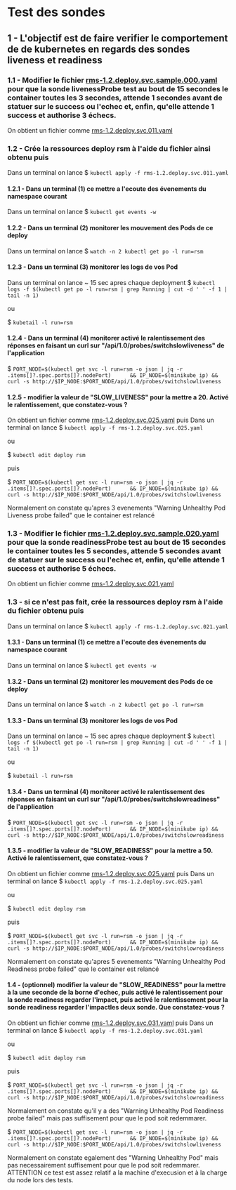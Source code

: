 
# Test des sondes

## 1 - L'objectif est de faire verifier le comportement de de kubernetes en regards des sondes liveness et readiness

### 1.1 - Modifier le fichier [rms-1.2.deploy.svc.sample.000.yaml](rms-1.2.deploy.svc.sample.000.yaml) pour que la sonde livenessProbe test au bout de 15 secondes le container toutes les 3 secondes, attende 1 secondes avant de statuer sur le success ou l'echec et, enfin, qu'elle attende 1 success et authorise 3 échecs.

   On obtient un fichier comme [rms-1.2.deploy.svc.011.yaml](rms-1.2.deploy.svc.011.yaml)

### 1.2 - Crée la ressources deploy rsm à l'aide du fichier ainsi obtenu puis 

   Dans un terminal on lance
   $ `kubectl apply -f rms-1.2.deploy.svc.011.yaml`


#### 1.2.1 - Dans un terminal (1) ce mettre a l'ecoute des évenements du namespace courant

   Dans un terminal on lance
   $ `kubectl get events -w`


#### 1.2.2 - Dans un terminal (2) monitorer les mouvement des Pods de ce deploy 

   Dans un terminal on lance
   $ `watch -n 2 kubectl get po -l run=rsm`


#### 1.2.3 - Dans un terminal (3) monitorer les logs de vos Pod 

   Dans un terminal on lance ~ 15 sec apres chaque deployment
   $ `kubectl logs -f $(kubectl get po -l run=rsm | grep Running | cut -d ' ' -f 1 | tail -n 1)`

   ou
   
   $ `kubetail -l run=rsm`


#### 1.2.4 - Dans un terminal (4) monitorer activé le ralentissement des réponses en faisant un curl sur "/api/1.0/probes/switchslowliveness" de l'application

   $ `PORT_NODE=$(kubectl get svc -l run=rsm -o json | jq -r .items[]?.spec.ports[]?.nodePort)      && IP_NODE=$(minikube ip) && curl -s http://$IP_NODE:$PORT_NODE/api/1.0/probes/switchslowliveness`

#### 1.2.5 - modifier la valeur de "SLOW_LIVENESS" pour la mettre a 20. Activé le ralentissement, que constatez-vous ?

   On obtient un fichier comme [rms-1.2.deploy.svc.025.yaml](rms-1.2.deploy.svc.025.yaml) puis 
   Dans un terminal on lance
   $ `kubectl apply -f rms-1.2.deploy.svc.025.yaml`

   ou 
   
   $ `kubectl edit deploy rsm`

   puis 
   
   $ `PORT_NODE=$(kubectl get svc -l run=rsm -o json | jq -r .items[]?.spec.ports[]?.nodePort)      && IP_NODE=$(minikube ip) && curl -s http://$IP_NODE:$PORT_NODE/api/1.0/probes/switchslowliveness`

   Normalement on constate qu'apres 3 evenements "Warning   Unhealthy   Pod   Liveness probe failed" que le container est relancé

### 1.3 - Modifier le fichier [rms-1.2.deploy.svc.sample.020.yaml](rms-1.2.deploy.svc.sample.020.yaml) pour que la sonde readinessProbe test au bout de 15 secondes le container toutes les 5 secondes, attende 5 secondes avant de statuer sur le success ou l'echec et, enfin, qu'elle attende 1 success et authorise 5 échecs.

   On obtient un fichier comme [rms-1.2.deploy.svc.021.yaml](rms-1.2.deploy.svc.021.yaml)

### 1.3 - si ce n'est pas fait, crée la ressources deploy rsm à l'aide du fichier  obtenu puis 

   Dans un terminal on lance
   $ `kubectl apply -f rms-1.2.deploy.svc.021.yaml`


#### 1.3.1 - Dans un terminal (1) ce mettre a l'ecoute des évenements du namespace courant

   Dans un terminal on lance
   $ `kubectl get events -w`


#### 1.3.2 - Dans un terminal (2) monitorer les mouvement des Pods de ce deploy 

   Dans un terminal on lance
   $ `watch -n 2 kubectl get po -l run=rsm`


#### 1.3.3 - Dans un terminal (3) monitorer les logs de vos Pod 

   Dans un terminal on lance ~ 15 sec apres chaque deployment
   $ `kubectl logs -f $(kubectl get po -l run=rsm | grep Running | cut -d ' ' -f 1 | tail -n 1)`

   ou
   
   $ `kubetail -l run=rsm`


#### 1.3.4 - Dans un terminal (4) monitorer activé le ralentissement des réponses en faisant un curl sur "/api/1.0/probes/switchslowreadiness" de l'application

   $ `PORT_NODE=$(kubectl get svc -l run=rsm -o json | jq -r .items[]?.spec.ports[]?.nodePort)      && IP_NODE=$(minikube ip) && curl -s http://$IP_NODE:$PORT_NODE/api/1.0/probes/switchslowreadiness`

#### 1.3.5 - modifier la valeur de "SLOW_READINESS" pour la mettre a 50. Activé le ralentissement, que constatez-vous ?

   On obtient un fichier comme [rms-1.2.deploy.svc.025.yaml](rms-1.2.deploy.svc.025.yaml) puis 
   Dans un terminal on lance
   $ `kubectl apply -f rms-1.2.deploy.svc.025.yaml`

   ou 
   
   $ `kubectl edit deploy rsm`

   puis 
   
   $ `PORT_NODE=$(kubectl get svc -l run=rsm -o json | jq -r .items[]?.spec.ports[]?.nodePort)      && IP_NODE=$(minikube ip) && curl -s http://$IP_NODE:$PORT_NODE/api/1.0/probes/switchslowreadiness`

   Normalement on constate qu'apres 5 evenements "Warning   Unhealthy   Pod   Readiness probe failed" que le container est relancé

 

#### 1.4 - (optionnel) modifier la valeur de "SLOW_READINESS" pour la mettre à la une seconde de la borne d'echec, puis activé le ralentissement pour la sonde readiness regarder l'impact, puis activé le ralentissement pour la sonde readiness regarder l'impactles deux sonde. Que constatez-vous ?

   On obtient un fichier comme [rms-1.2.deploy.svc.031.yaml](rms-1.2.deploy.svc.031.yaml) puis 
   Dans un terminal on lance
   $ `kubectl apply -f rms-1.2.deploy.svc.031.yaml`

   ou 
   
   $ `kubectl edit deploy rsm`

   puis 
   
   $ `PORT_NODE=$(kubectl get svc -l run=rsm -o json | jq -r .items[]?.spec.ports[]?.nodePort)      && IP_NODE=$(minikube ip) && curl -s http://$IP_NODE:$PORT_NODE/api/1.0/probes/switchslowreadiness`

   Normalement on constate qu'il y a des "Warning   Unhealthy   Pod   Readiness probe failed" mais pas suffisement pour que le pod soit redemmarer.
   
   $ `PORT_NODE=$(kubectl get svc -l run=rsm -o json | jq -r .items[]?.spec.ports[]?.nodePort)      && IP_NODE=$(minikube ip) && curl -s http://$IP_NODE:$PORT_NODE/api/1.0/probes/switchslowliveness`

   Normalement on constate egalement des "Warning   Unhealthy   Pod" mais pas necessairement suffisement pour que le pod soit redemmarer.
   ATTENTION ce test est assez relatif a la machine d'execusion et à la charge du node lors des tests.
   
 